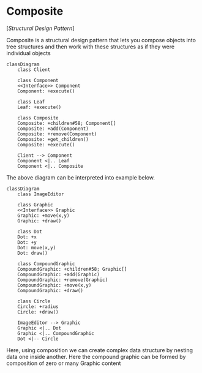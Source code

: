 # Composite

[*Structural Design Pattern*]

Composite is a structural design pattern that lets you compose
objects into tree structures and then work with these
structures as if they were individual objects

```mermaid
classDiagram
    class Client

    class Component
    <<Interface>> Component
    Component: +execute()

    class Leaf
    Leaf: +execute()

    class Composite
    Composite: +children#58; Component[]
    Composite: +add(Component)
    Composite: +remove(Component)
    Composite: +get_children()
    Composite: +execute()

    Client --> Component
    Component <|.. Leaf
    Component <|.. Composite
```

The above diagram can be interpreted into example below.

```mermaid
classDiagram
    class ImageEditor

    class Graphic
    <<Interface>> Graphic
    Graphic: +move(x,y)
    Graphic: +draw()

    class Dot
    Dot: +x
    Dot: +y
    Dot: move(x,y)
    Dot: draw()

    class CompoundGraphic
    CompoundGraphic: +children#58; Graphic[]
    CompoundGraphic: +add(Graphic)
    CompoundGraphic: +remove(Graphic)
    CompoundGraphic: +move(x,y)
    CompoundGraphic: +draw()

    class Circle
    Circle: +radius
    Circle: +draw()

    ImageEditor --> Graphic
    Graphic <|.. Dot
    Graphic <|.. CompoundGraphic
    Dot <|-- Circle
```

Here, using composition we can create complex data structure
by nesting data one inside another. Here the compound graphic
can be formed by composition of zero or many Graphic content